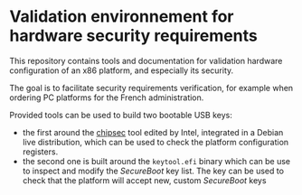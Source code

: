 # Validation environnement for hardware security requirements

This repository contains tools and documentation for validation hardware
configuration of an x86 platform, and especially its security.

The goal is to facilitate security requirements verification, for example when
ordering PC platforms for the French administration.

Provided tools can be used to build two bootable USB keys:

- the first around the [chipsec](https://github.com/chipsec/chipsec) tool
  edited by Intel, integrated in a Debian live distribution, which can be used
  to check the platform configuration registers.
- the second one is built around the `keytool.efi` binary which can be use to
  inspect and modify the _SecureBoot_ key list. The key can be used to check
  that the platform will accept new, custom _SecureBoot_ keys
